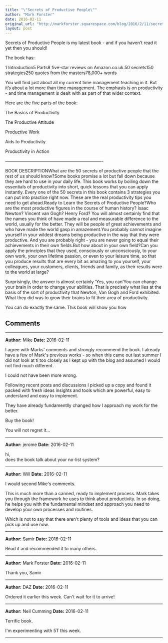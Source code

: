 ```yaml
---
title: "\"Secrets of Productive People\""
author: "Mark Forster"
date: 2016-02-11
original_url: "http://markforster.squarespace.com/blog/2016/2/11/secrets-of-productive-people.html"
layout: post
---
```


Secrets of Productive People is my latest book - and if you haven’t read it yet then you should!

The book has:

1 Introduction5 Parts8 five-star reviews on Amazon.co.uk.50 secrets150 strategies250 quotes from the masters78,000+ words

You will find just about all my current time management teaching in it. But it’s about a lot more than time management. The emphasis is on productivity - and time management is dealt with as part of that wider context.

Here are the five parts of the book:

The Basics of Productivity

The Productive Attitude

Productive Work

Aids to Productivity

Productivity in Action

——————————————————————-

BOOK DESCRIPTIONWhat are the 50 secrets of productive people that the rest of us should know?Some books promise a lot but fall down because they are hard to use in your daily life. This book works by boiling down the essentials of productivity into short, quick lessons that you can apply instantly. Every one of the 50 secrets in this book contains 3 strategies you can put into practice right now. These are the real productivity tips you need to get ahead.Ready to Learn the Secrets of Productive People?Who are the most productive figures in the course of human history? Isaac Newton? Vincent van Gogh? Henry Ford? You will almost certainly find that the names you think of have made a real and measurable difference to the world, usually for the better. They will be people of great achievements and who have made the world gasp in amazement.You probably cannot imagine yourself in your wildest dreams being productive in the way that they were productive. And you are probably right - you are never going to equal their achievements in their own fields.But how about in your own field?Can you apply the principles that they used, consciously or unconsciously, to your own work, your own lifetime passion, or even to your leisure time, so that you produce results that are every bit as amazing to you yourself, your colleagues, your customers, clients, friends and family, as their results were to the world at large?

Surprisingly, the answer is almost certainly ‘Yes, you can’You can change your brain in order to change your abilities. That is precisely what lies at the basis of the sort of productivity that Newton, Van Gogh and Ford exhibited. What they did was to grow their brains to fit their area of productivity.

You can do exactly the same. This book will show you how


## Comments

---

**Author:** Mike
**Date:** 2016-02-11

I agree with Marks' comments and strongly recommend the book. I already have a few of Mark's previous works - so when this came out last summer I did not look at ti too closely as I kept up with the blog and assumed I would not find much different.  
  
I could not have been more wrong.  
  
Following recent posts and discussions I picked up a copy and found it packed with fresh ideas insights and tools which are powerful, easy to understand and easy to implement.  
  
They have already fundamentlly changed how I approach my work for the better.  
  
Buy the book!  
  
You will not regret it...

---

**Author:** jerome
**Date:** 2016-02-11

hi,  
does the book talk about your no-list system?

---

**Author:** Will
**Date:** 2016-02-11

I would second Mike's comments.  
  
This is much more than a canned, ready to implement process. Mark takes you through the framework he uses to think about productivity. In so doing, he helps you with the fundamental mindset and approach you need to develop your own processes and routines.  
  
Which is not to say that there aren't plenty of tools and ideas that you can pick up and use now.

---

**Author:** Samir
**Date:** 2016-02-11

Read it and recommended it to many others.

---

**Author:** Mark Forster
**Date:** 2016-02-11

Thank you, Samir

---

**Author:** DAZ
**Date:** 2016-02-11

Ordered it earlier this week. Can't wait for it to arrive!

---

**Author:** Neil Cumming
**Date:** 2016-02-11

Terrific book.  
  
I'm experimenting with 5T this week.

---
